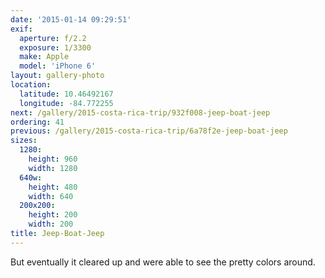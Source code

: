 ```yaml
---
date: '2015-01-14 09:29:51'
exif:
  aperture: f/2.2
  exposure: 1/3300
  make: Apple
  model: 'iPhone 6'
layout: gallery-photo
location:
  latitude: 10.46492167
  longitude: -84.772255
next: /gallery/2015-costa-rica-trip/932f008-jeep-boat-jeep
ordering: 41
previous: /gallery/2015-costa-rica-trip/6a78f2e-jeep-boat-jeep
sizes:
  1280:
    height: 960
    width: 1280
  640w:
    height: 480
    width: 640
  200x200:
    height: 200
    width: 200
title: Jeep-Boat-Jeep
---
```


But eventually it cleared up and were able to see the pretty colors around.
